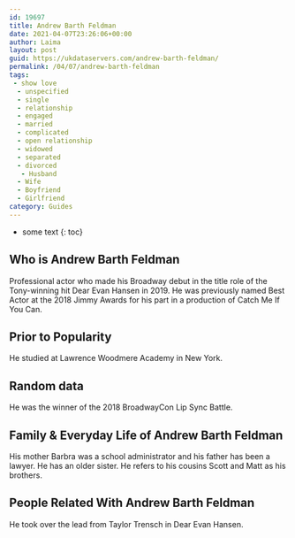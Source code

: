 ```yaml
---
id: 19697
title: Andrew Barth Feldman
date: 2021-04-07T23:26:06+00:00
author: Laima
layout: post
guid: https://ukdataservers.com/andrew-barth-feldman/
permalink: /04/07/andrew-barth-feldman
tags:
 - show love
  - unspecified
  - single
  - relationship
  - engaged
  - married
  - complicated
  - open relationship
  - widowed
  - separated
  - divorced
   - Husband
  - Wife
  - Boyfriend
  - Girlfriend
category: Guides
---
```


* some text
{: toc}


## Who is Andrew Barth Feldman
                  
                  
                  
Professional actor who made his Broadway debut in the title role of the Tony-winning hit Dear Evan Hansen in 2019. He was previously named Best Actor at the 2018 Jimmy Awards for his part in a production of Catch Me If You Can.
                  
              
            
              
            
                
                
                
## Prior to Popularity
                  
                  
                  
He studied at Lawrence Woodmere Academy in New York.
                  
              
            
              
            
                
                
                
## Random data
                  
                  
                  
He was the winner of the 2018 BroadwayCon Lip Sync Battle.
                  
              
            
              
            
                
                
                
## Family & Everyday Life of Andrew Barth Feldman
                  
                  
                  
His mother Barbra was a school administrator and his father has been a lawyer. He has an older sister. He refers to his cousins Scott and Matt as his brothers.
                  
              
            
              
            
                
                
                
## People Related With Andrew Barth Feldman
                  
                  
                  
He took over the lead from Taylor Trensch in Dear Evan Hansen.
                  
              
            
              
            
                
              
            
              
              
            
            
              
            
          
          
          